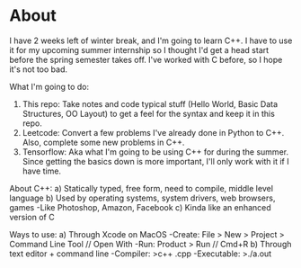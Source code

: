 # About

I have 2 weeks left of winter break, and I'm going to learn C++. I have to use it for my upcoming summer internship so I thought I'd get a head start before the spring semester takes off. I've worked with C before, so I hope it's not too bad.

What I'm going to do:
  1) This repo: Take notes and code typical stuff (Hello World, Basic Data Structures, OO Layout) to get a feel for the syntax      and keep it in this repo.
  2) Leetcode: Convert a few problems I've already done in Python to C++. Also, complete some new problems in C++.
  3) Tensorflow: Aka what I'm going to be using C++ for during the summer. Since getting the basics down is more important,        I'll only work with it if I have time.   


About C++:
  a) Statically typed, free form, need to compile, middle level language
  b) Used by operating systems, system drivers, web browsers, games
    -Like Photoshop, Amazon, Facebook
  c) Kinda like an enhanced version of C

Ways to use:
  a) Through Xcode on MacOS
    -Create: File > New > Project > Command Line Tool // Open With
    -Run: Product > Run // Cmd+R
  b) Through text editor + command line
     -Compiler: >c++ <filename>.cpp
     -Executable: >./a.out
    
